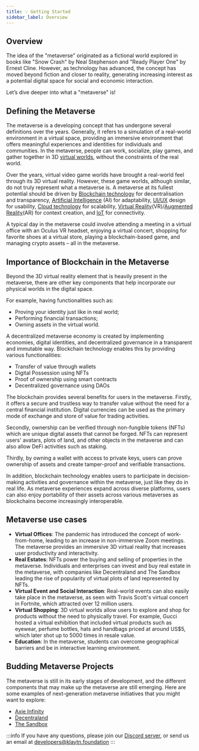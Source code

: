 ```yaml
---
title: 💡 Getting Started
sidebar_label: Overview
---
```


## Overview

The idea of the "metaverse" originated as a fictional world explored in books like "Snow Crash" by Neal Stephenson and "Ready Player One" by Ernest Cline. However, as technology has advanced, the concept has moved beyond fiction and closer to reality, generating increasing interest as a potential digital space for social and economic interaction.

Let’s dive deeper into what a "metaverse" is!

## Defining the Metaverse <a id="Defining Metaverse"></a>

The metaverse is a developing concept that has undergone several definitions over the years. Generally, it refers to a simulation of a real-world environment in a virtual space, providing an immersive environment that offers meaningful experiences and identities for individuals and communities. In the metaverse, people can work, socialize, play games, and gather together in 3D [virtual worlds](https://en.wikipedia.org/wiki/Virtual_world), without the constraints of the real world.

Over the years, virtual video game worlds have brought a real-world feel through its 3D virtual reality. However, these game worlds, although similar, do not truly represent what a metaverse is. A metaverse at its fullest potential should be driven by [Blockchain technology](https://academy.binance.com/en/glossary/blockchain) for decentralisation and transparency, [Artificial Intelligence](https://en.wikipedia.org/wiki/Artificial_intelligence) (AI) for adaptability, [UI/UX](https://en.wikipedia.org/wiki/User_interface_design) design for usability, [Cloud technology](https://en.wikipedia.org/wiki/Cloud_computing) for scalability, [Virtual Reality](https://en.wikipedia.org/wiki/Virtual_reality)(VR)/[Augmented Reality](https://en.wikipedia.org/wiki/Augmented_reality)(AR) for context creation, and [IoT](https://en.wikipedia.org/wiki/Internet_of_things) for connectivity.

A typical day in the metaverse could involve attending a meeting in a virtual office with an Oculus VR headset, enjoying a virtual concert, shopping for favorite shoes at a virtual store, playing a blockchain-based game, and managing crypto assets – all in the metaverse. 


## Importance of Blockchain in the Metaverse <a id="Importance of Blockchain in the Metaverse"></a>

Beyond the 3D virtual reality element that is heavily present in the metaverse, there are other key components that help incorporate our physical worlds in the digital space. 

For example, having functionalities such as:

* Proving your identity just like in real world;
* Performing financial transactions;
* Owning assets in the virtual world.

A decentralized metaverse economy is created by implementing economies, digital identities, and decentralized governance in a transparent and immutable way. Blockchain technology enables this by providing various functionalities:

* Transfer of value through wallets
* Digital Possession using NFTs
* Proof of ownership using smart contracts
* Decentralized governance using DAOs

The blockchain provides several benefits for users in the metaverse. Firstly, it offers a secure and trustless way to transfer value without the need for a central financial institution. Digital currencies can be used as the primary mode of exchange and store of value for trading activities.

Secondly, ownership can be verified through non-fungible tokens (NFTs) which are unique digital assets that cannot be forged. NFTs can represent users' avatars, plots of land, and other objects in the metaverse and can also allow DeFi activities such as staking.


Thirdly, by owning a wallet with access to private keys, users can prove ownership of assets and create tamper-proof and verifiable transactions.

In addition, blockchain technology enables users to participate in decision-making activities and governance within the metaverse, just like they do in real life. As metaverse experiences expand across diverse platforms, users can also enjoy portability of their assets across various metaverses as blockchains become increasingly interoperable.

## Metaverse use cases <a id="Metaverse use cases"></a>

* **Virtual Offices**: The pandemic has introduced the concept of work-from-home, leading to an increase in non-immersive Zoom meetings. The metaverse provides an immersive 3D virtual reality that increases user productivity and interactivity.
* **Real Estates**: NFTs power the buying and selling of properties in the metaverse. Individuals and enterprises can invest and buy real estate in the metaverse, with companies like Decentraland and The Sandbox leading the rise of popularity of virtual plots of land represented by NFTs.
* **Virtual Event and Social Interaction**: Real-world events can also easily take place in the metaverse, as seen with Travis Scott's virtual concert in Fortnite, which attracted over 12 million users.
* **Virtual Shopping**: 3D virtual worlds allow users to explore and shop for products without the need to physically travel. For example, Gucci hosted a virtual exhibition that included virtual products such as eyewear, perfume bottles, hats and handbags priced at around US$5, which later shot up to 5000 times in resale value. 
* **Education**: In the metaverse, students can overcome geographical barriers and be in interactive learning environment.

## Budding Metaverse Projects <a id="Budding Metaverse Projects"></a>

The metaverse is still in its early stages of development, and the different components that may make up the metaverse are still emerging. Here are some examples of next-generation metaverse initiatives that you might want to explore:

* [Axie Infinity](https://axieinfinity.com/)
* [Decentraland](https://decentraland.org/)
* [The Sandbox](https://www.sandbox.game/en/)

:::info
If you have any questions, please join our [Discord server](https://discord.io/KlaytnOfficial), or send us an email at developers@klaytn.foundation
:::

